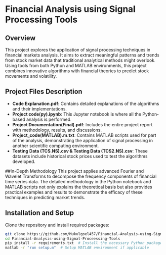 # Financial Analysis using Signal Processing Tools

## Overview

This project explores the application of signal processing techniques in financial markets analysis. It aims to extract meaningful patterns and trends from stock market data that traditional analytical methods might overlook. Using tools from both Python and MATLAB environments, this project combines innovative algorithms with financial theories to predict stock movements and volatility.

## Project Files Description

- **Code Explanation.pdf**: Contains detailed explanations of the algorithms and their implementations.
- **Project code(py).ipynb**: This Jupyter notebook is where all the Python-based analysis is performed.
- **Project Documentation(Final).pdf**: Includes the entire project report with methodology, results, and discussions.
- **Project_code(MATLAB).m.txt**: Contains MATLAB scripts used for part of the analysis, demonstrating the application of signal processing in another scientific computing environment.
- **Testing Data (TCS.NS).csv & Testing Data (TCS2.NS).csv**: These datasets include historical stock prices used to test the algorithms developed.

##In-Depth Methodology
This project applies advanced Fourier and Wavelet Transforms to decompose the frequency components of financial time series data. The detailed methodology in the Python notebook and MATLAB scripts not only explains the theoretical basis but also provides practical examples and results to demonstrate the efficacy of these techniques in predicting market trends.

## Installation and Setup

Clone the repository and install required packages:

```bash
git clone https://github.com/Mukulgoel457/Financial-Analysis-using-Signal-Proceessing-Tools.git
cd Financial-Analysis-using-Signal-Proceessing-Tools
pip install -r requirements.txt  # Install the necessary Python packages
matlab -r "run setup.m"  # Setup MATLAB environment if applicable
